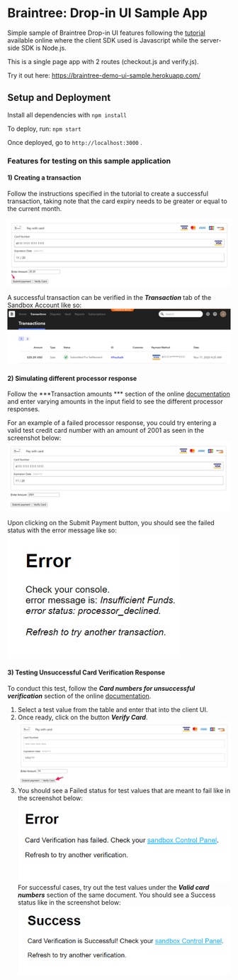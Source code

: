 # Braintree:  Drop-in UI Sample App

Simple sample of Braintree Drop-in UI features following the [tutorial](https://developers.braintreepayments.com/start/tutorial-drop-in-node) available online where the client SDK used is Javascript while the server-side SDK is Node.js. 

This is a single page app with 2 routes (checkout.js and verify.js). 

Try it out here: https://braintree-demo-ui-sample.herokuapp.com/

## Setup and Deployment
Install all dependencies with
`npm install`

To deploy, run:
`npm start` 

Once deployed, go to `http://localhost:3000` .

### Features for testing on this sample application

#### 1) Creating a transaction
Follow the instructions specified in the tutorial to create a successful transaction, taking note that the card expiry needs to be greater or equal to the current month. 

![](img/dashboard_submit_payment.png)

A successful transaction can be verified in the ***Transaction*** tab of the Sandbox Account like so:
![](img/dashboard_payment_success_sandbox.png)

#### 2) Simulating different processor response
Follow the ***Transaction amounts *** section of the online [documentation](https://developers.braintreepayments.com/reference/general/testing/node) and enter varying amounts in the input field to see the different processor responses. 

For an example of a failed processor response, you could try entering a valid test credit card number with an amount of 2001 as seen in the screenshot below:
![](img/dashboard_processor_response_1.png)

Upon clicking on the Submit Payment button, you should see the failed status with the error message like so:
![](img/dashboard_processor_response_2.png)

#### 3) Testing Unsuccessful Card Verification Response
To conduct this test, follow the ***Card numbers for unsuccessful verification*** section of the online [documentation](https://developers.braintreepayments.com/reference/general/testing/node).
1) Select a test value from the table and enter that into the client UI. 
2) Once ready, click on the button ***Verify Card***.  
![](img/dashboard_verify_card.png)
3) You should see a Failed status for test values that are meant to fail like in the screenshot below:
![](img/dashboard_verify_card_failed.png)
For successful cases, try out the test values under the ***Valid card numbers*** section of the same document. You should see a Success status like in the screenshot below:
![](img/dashboard_verify_card_successful.png)
